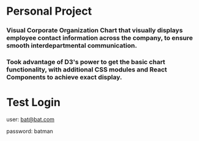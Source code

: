 # Personal Project

### Visual Corporate Organization Chart that visually displays employee contact information across the company,  to ensure smooth interdepartmental communication.
### Took advantage of D3's power to get the basic chart functionality, with additional CSS modules and React Components to achieve exact display.

# Test Login

user:     bat@bat.com

password: batman

